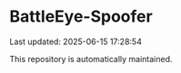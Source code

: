 # BattleEye-Spoofer

Last updated: 2025-06-15 17:28:54

This repository is automatically maintained.
